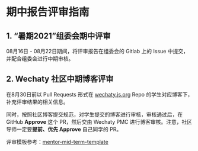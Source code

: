 # 期中报告评审指南

## 1. “暑期2021”组委会期中评审

08月16日 - 08月22日期间，将评审报告在组委会的 Gitlab 上的 Issue 中提交，并配合组委会进行中期审核。

## 2. Wechaty 社区中期博客评审

在8月30日前以 Pull Requests 形式在 [wechaty.js.org](https://github.com/wechaty/wechaty.js.org) Repo 的学生对应博客下，补充评审结果的相关信息。

同时，按照社区博客提交规范，对学生提交的博客进行审核，审核通过后，在 GitHub **Approve** 这个 PR，然后交由 Wechaty PMC 进行博客审核。注意，社区导师一定要**提前、优先 Approve** 自己同学的 PR。

评审模板参考：[mentor-mid-term-template](../template/mentor-mid-term-template.md)
